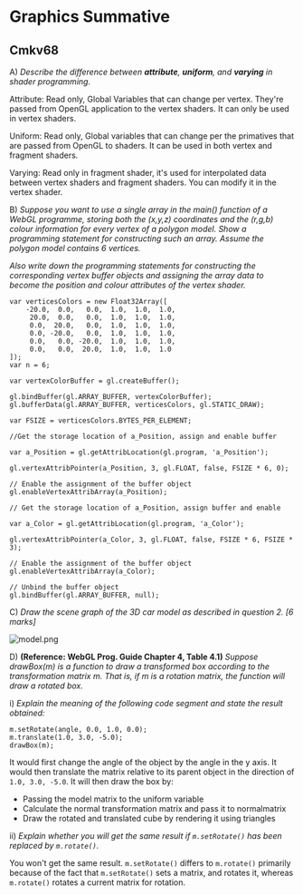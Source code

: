 # Graphics Summative
## Cmkv68

A) _Describe the difference between **attribute**, **uniform**, and **varying** in shader programming._

Attribute: Read only, Global Variables that can change per vertex. They're passed from OpenGL application to the vertex shaders. It can only be used in vertex shaders.

Uniform: Read only, Global variables that can change per the primatives that are passed from OpenGL to shaders. It can be used in both vertex and fragment shaders.

Varying: Read only in fragment shader, it's used for interpolated data between vertex shaders and fragment shaders. You can modify it in the vertex shader.

B) _Suppose you want to use a single array in the main() function of a WebGL programme, storing both the (x,y,z) coordinates and the (r,g,b) colour information for every vertex of a polygon model. Show a programming statement for constructing such an array. Assume the polygon model contains 6 vertices._

_Also write down the programming statements for constructing the corresponding vertex buffer objects and assigning the array data to become the position and colour attributes of the vertex shader._

	var verticesColors = new Float32Array([
		-20.0,  0.0,   0.0,  1.0,  1.0,  1.0,
		 20.0,  0.0,   0.0,  1.0,  1.0,  1.0,
		 0.0,  20.0,   0.0,  1.0,  1.0,  1.0, 
		 0.0, -20.0,   0.0,  1.0,  1.0,  1.0,
		 0.0,   0.0, -20.0,  1.0,  1.0,  1.0, 
		 0.0,   0.0,  20.0,  1.0,  1.0,  1.0 
	]);
	var n = 6;

	var vertexColorBuffer = gl.createBuffer();  

	gl.bindBuffer(gl.ARRAY_BUFFER, vertexColorBuffer);
	gl.bufferData(gl.ARRAY_BUFFER, verticesColors, gl.STATIC_DRAW);

	var FSIZE = verticesColors.BYTES_PER_ELEMENT;

	//Get the storage location of a_Position, assign and enable buffer

	var a_Position = gl.getAttribLocation(gl.program, 'a_Position');

	gl.vertexAttribPointer(a_Position, 3, gl.FLOAT, false, FSIZE * 6, 0);
	
	// Enable the assignment of the buffer object
	gl.enableVertexAttribArray(a_Position);

	// Get the storage location of a_Position, assign buffer and enable
	
	var a_Color = gl.getAttribLocation(gl.program, 'a_Color');

	gl.vertexAttribPointer(a_Color, 3, gl.FLOAT, false, FSIZE * 6, FSIZE * 3);
	
	// Enable the assignment of the buffer object
	gl.enableVertexAttribArray(a_Color); 

	// Unbind the buffer object
	gl.bindBuffer(gl.ARRAY_BUFFER, null);

C) _Draw the scene graph of the 3D car model as described in question 2. [6 marks]_

![model.png](model.png)

D) **(Reference: WebGL Prog. Guide Chapter 4, Table 4.1)**
_Suppose drawBox(m) is a function to draw a transformed box according to the transformation matrix m. That is, if m is a rotation matrix, the function will draw a rotated box._

i) _Explain the meaning of the following code segment and state the result obtained:_

	m.setRotate(angle, 0.0, 1.0, 0.0);
	m.translate(1.0, 3.0, -5.0);
	drawBox(m);

It would first change the angle of the object by the angle in the y axis.
It would then translate the matrix relative to its parent object in the direction of `1.0, 3.0, -5.0`. It will then draw the box by:

- Passing the model matrix to the uniform variable
- Calculate the normal transformation matrix and pass it to normalmatrix
- Draw the rotated and translated cube by rendering it using triangles

ii) _Explain whether you will get the same result if `m.setRotate()` has been replaced by `m.rotate()`._

You won't get the same result. `m.setRotate()` differs to `m.rotate()` primarily because of the fact that `m.setRotate()` sets a matrix, and rotates it, whereas `m.rotate()` rotates a current matrix for rotation.